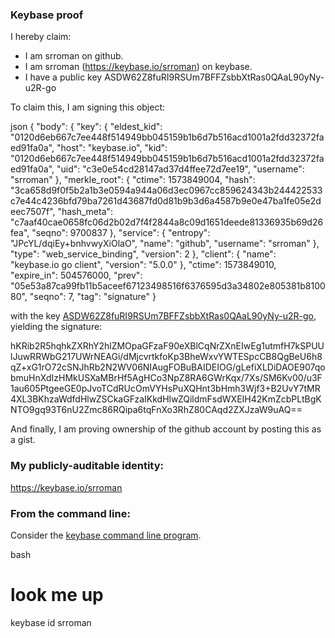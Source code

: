 ### Keybase proof

I hereby claim:

  * I am srroman on github.
  * I am srroman (https://keybase.io/srroman) on keybase.
  * I have a public key ASDW62Z8fuRI9RSUm7BFFZsbbXtRas0QAaL90yNy-u2R-go

To claim this, I am signing this object:

json
{
  "body": {
    "key": {
      "eldest_kid": "0120d6eb667c7ee448f514949bb045159b1b6d7b516acd1001a2fdd32372faed91fa0a",
      "host": "keybase.io",
      "kid": "0120d6eb667c7ee448f514949bb045159b1b6d7b516acd1001a2fdd32372faed91fa0a",
      "uid": "c3e0e54cd28147ad37d4ffee72d7ee19",
      "username": "srroman"
    },
    "merkle_root": {
      "ctime": 1573849004,
      "hash": "3ca658d9f0f5b2a1b3e0594a944a06d3ec0967cc859624343b244422533c7e44c4236bfd79ba7261d43687fd0d81b9b3d6a4587b9e0e47ba1fe05e2deec7507f",
      "hash_meta": "c7aaf40cae0658fc06d2b02d7f4f2844a8c09d1651deede81336935b69d26fea",
      "seqno": 9700837
    },
    "service": {
      "entropy": "JPcYL/dqiEy+bnhvwyXiOlaO",
      "name": "github",
      "username": "srroman"
    },
    "type": "web_service_binding",
    "version": 2
  },
  "client": {
    "name": "keybase.io go client",
    "version": "5.0.0"
  },
  "ctime": 1573849010,
  "expire_in": 504576000,
  "prev": "05e53a87ca99fb11b5aceef67123498516f6376595d3a34802e805381b810080",
  "seqno": 7,
  "tag": "signature"
}


with the key [ASDW62Z8fuRI9RSUm7BFFZsbbXtRas0QAaL90yNy-u2R-go](https://keybase.io/srroman), yielding the signature:


hKRib2R5hqhkZXRhY2hlZMOpaGFzaF90eXBlCqNrZXnEIwEg1utmfH7kSPUUlJuwRRWbG217UWrNEAGi/dMjcvrtkfoKp3BheWxvYWTESpcCB8QgBeU6h8qZ+xG1rO72cSNJhRb2N2WV06NIAugFOBuBAIDEIOG/gLefiXLDiDAOE907qobmuHnXdIzHMkUSXaMBrHf5AgHCo3NpZ8RA6GWrKqx/7Xs/SM6Kv00/u3F1au605PtgeeGE0pJvoTCdRUcOmVYHsPuXQHnt3bHmh3Wjf3+B2UvY7tMR4XL3BKhzaWdfdHlwZSCkaGFzaIKkdHlwZQildmFsdWXEIH42KmZcbPLtBgKNTO9gq93T6nU2Zmc86RQipa6tqFnXo3RhZ80CAqd2ZXJzaW9uAQ==



And finally, I am proving ownership of the github account by posting this as a gist.

### My publicly-auditable identity:

https://keybase.io/srroman

### From the command line:

Consider the [keybase command line program](https://keybase.io/download).

bash
# look me up
keybase id srroman
